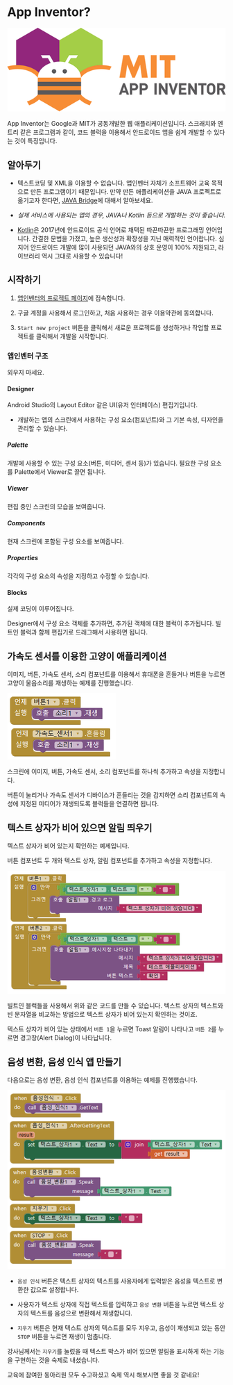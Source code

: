 # App Inventor?

![App Inventor Logo](./images/logo.png)

App Inventor는 Google과 MIT가 공동개발한 웹 애플리케이션입니다. 스크래치와 엔트리 같은 프로그램과 같이, 코드 블럭을 이용해서 안드로이드 앱을 쉽게 개발할 수 있다는 것이 특징입니다.

## 알아두기

- 텍스트코딩 및 XML을 이용할 수 없습니다. 앱인벤터 자체가 소프트웨어 교육 목적으로 만든 프로그램이기 때문입니다. 만약 만든 애플리케이션을 JAVA 프로젝트로 옮기고자 한다면, [JAVA Bridge](http://www.appinventor.org/jBridgeIntro)에 대해서 알아보세요. 

- *실제 서비스에 사용되는 앱의 경우, JAVA나 Kotlin 등으로 개발하는 것이 좋습니다.*

- [Kotlin](https://kotlinlang.org/)은 2017년에 안드로이드 공식 언어로 채택된 따끈따끈한 프로그래밍 언어입니다. 간결한 문법을 가졌고, 높은 생산성과 확장성을 지닌 매력적인 언어랍니다. 심지어 안드로이드 개발에 많이 사용되던 JAVA와의 상호 운영이 100% 지원되고, 라이브러리 역시 그대로 사용할 수 있습니다!

## 시작하기

1. [앱인벤터의 프로젝트 페이지](http://ai2.appinventor.mit.edu)에 접속합니다.

2. 구글 계정을 사용해서 로그인하고, 처음 사용하는 경우 이용약관에 동의합니다.

3. `Start new project` 버튼을 클릭해서 새로운 프로젝트를 생성하거나 작업할 프로젝트를 클릭해서 개발을 시작합니다.

### 앱인벤터 구조
외우지 마세요.

#### Designer
Android Studio의 Layout Editor 같은 UI(유저 인터페이스) 편집기입니다.

- 개발하는 앱의 스크린에서 사용하는 구성 요소(컴포넌트)와 그 기본 속성, 디자인을 관리할 수 있습니다.

##### Palette
개발에 사용할 수 있는 구성 요소(버튼, 미디어, 센서 등)가 있습니다. 필요한 구성 요소를 Palette에서 Viewer로 끌면 됩니다.

##### Viewer
편집 중인 스크린의 모습을 보여줍니다.

##### Components
현재 스크린에 포함된 구성 요소를 보여줍니다.

##### Properties
각각의 구성 요소의 속성을 지정하고 수정할 수 있습니다.

#### Blocks
실제 코딩이 이루어집니다.

Designer에서 구성 요소 객체를 추가하면, 추가된 객체에 대한 블럭이 추가됩니다. 빌트인 블럭과 함께 편집기로 드래그해서 사용하면 됩니다.

## 가속도 센서를 이용한 고양이 애플리케이션
이미지, 버튼, 가속도 센서, 소리 컴포넌트를 이용해서 휴대폰을 흔들거나 버튼을 누르면 고양이 울음소리를 재생하는 예제를 진행했습니다.

![code-blocks](./images/blocks_1.png)

스크린에 이미지, 버튼, 가속도 센서, 소리 컴포넌트를 하나씩 추가하고 속성을 지정합니다.

버튼이 눌리거나 가속도 센서가 디바이스가 흔들리는 것을 감지하면 소리 컴포넌트의 속성에 지정된 미디어가 재생되도록 블럭들을 연결하면 됩니다.

## 텍스트 상자가 비어 있으면 알림 띄우기
텍스트 상자가 비어 있는지 확인하는 예제입니다.

버튼 컴포넌트 두 개와 텍스트 상자, 알림 컴포넌트를 추가하고 속성을 지정합니다.

![code-blocks](./images/blocks_2.png)

빌트인 블럭들을 사용해서 위와 같은 코드를 만들 수 있습니다. 텍스트 상자의 텍스트와 빈 문자열을 비교하는 방법으로 텍스트 상자가 비어 있는지 확인하는 것이죠.

텍스트 상자가 비어 있는 상태에서 `버튼 1`을 누르면 Toast 알림이 나타나고 `버튼 2`를 누르면 경고창(Alert Dialog)이 나타납니다.

## 음성 변환, 음성 인식 앱 만들기
다음으로는 음성 변환, 음성 인식 컴포넌트를 이용하는 예제를 진행했습니다.

![code-blocks](./images/blocks_3.png)

- `음성 인식` 버튼은 텍스트 상자의 텍스트를 사용자에게 입력받은 음성을 텍스트로 변환한 값으로 설정합니다.

- 사용자가 텍스트 상자에 직접 텍스트를 입력하고 `음성 변환` 버튼을 누르면 텍스트 상자의 텍스트를 음성으로 변환해서 재생합니다.

- `지우기` 버튼은 현재 텍스트 상자의 텍스트를 모두 지우고, 음성이 재생되고 있는 동안 
`STOP` 버튼을 누르면 재생이 멈춥니다.

강사님께서는 `지우기`를 눌렀을 때 텍스트 박스가 비어 있으면 알림을 표시하게 하는 기능을 구현하는 것을 숙제로 내셨습니다.

교육에 참여한 동아리원 모두 수고하셨고 숙제 역시 해보시면 좋을 것 같네요!
